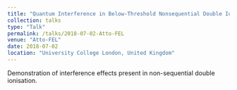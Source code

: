 ```yaml
---
title: "Quantum Interference in Below-Threshold Nonsequential Double Ionisation"
collection: talks
type: "Talk"
permalink: /talks/2018-07-02-Atto-FEL
venue: "Atto-FEL"
date: 2018-07-02
location: "University College London, United Kingdom"
---
```


Demonstration of interference effects present in non-sequential double ionisation.
